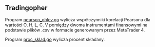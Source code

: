 ## Tradingopher

Program [pearson_ohlcv.go](https://github.com/piotrbajdek/tradingopher/blob/main/pearson_ohlcv.go) wylicza współczynniki korelacji Pearsona dla wartości O, H, L, C, V pomiędzy dwoma instrumentami finansowymi na podstawie plików .csv w formacie generowanym przez MetaTrader 4.

Program [proc_sklad.go](https://github.com/piotrbajdek/tradingopher/blob/main/proc_sklad.go) wylicza procent składany.
